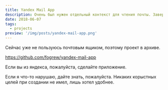 ```yaml
---
title: Yandex Mail App
description: Очень был нужен отдельный контекст для чтения почты. Завернул в электрон.
date: 2018-06-07
tags:
  - projects
preview: '/img/posts/yandex-mail-app.png'
---
```


Сейчас уже не пользуюсь почтовым ящиком, поэтому проект в архиве.

https://github.com/fogrew/yandex-mail-app

Если вы из яндекса, пожалуйста, сделайте приложение.

Если я что-то нарушаю, дайте знать, пожалуйста.
Никаких корыстных целей при создании не имел, лишь хотел удобнее.
